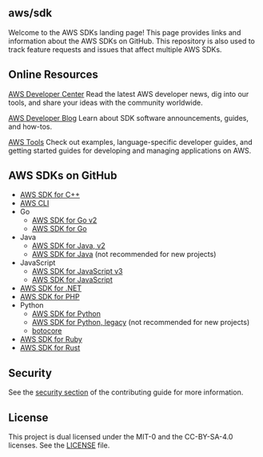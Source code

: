 ## aws/sdk

Welcome to the AWS SDKs landing page! This page provides
links and information about the AWS SDKs on GitHub. This repository is also used
to track feature requests and issues that affect multiple AWS SDKs.

## Online Resources
[AWS Developer Center](https://aws.amazon.com/developer/)
Read the latest AWS developer news,
dig into our tools, and share your ideas with the community worldwide.

[AWS Developer Blog](https://aws.amazon.com/blogs/developer/)
Learn about SDK software announcements, guides, and how-tos.

[AWS Tools](https://aws.amazon.com/tools/)
Check out examples, language-specific developer guides, and getting started guides 
for developing and managing applications on AWS.

## AWS SDKs on GitHub
* [AWS SDK for C++](https://github.com/aws/aws-sdk-cpp)
* [AWS CLI](https://github.com/aws/aws-cli)
* Go
  * [AWS SDK for Go v2](https://github.com/aws/aws-sdk-go-v2)
  * [AWS SDK for Go](https://github.com/aws/aws-sdk-go)
* Java
  * [AWS SDK for Java, v2](https://github.com/aws/aws-sdk-java-v2)
  * [AWS SDK for Java](https://github.com/aws/aws-sdk-java) (not recommended for new projects)
* JavaScript
  * [AWS SDK for JavaScript v3](https://github.com/aws/aws-sdk-js-v3)
  * [AWS SDK for JavaScript](https://github.com/aws/aws-sdk-js)
* [AWS SDK for .NET](https://github.com/aws/dotnet)
* [AWS SDK for PHP](https://github.com/aws/aws-sdk-php)
* Python
  * [AWS SDK for Python](https://github.com/boto/boto3)
  * [AWS SDK for Python, legacy](https://github.com/boto/boto) (not recommended for new projects)
  * [botocore](https://github.com/boto/botocore)
* [AWS SDK for Ruby](https://github.com/aws/aws-sdk-ruby)
* [AWS SDK for Rust](https://github.com/awslabs/aws-sdk-rust)

## Security

See the [security section](CONTRIBUTING.md#security-issue-notifications) of the contributing guide for more information.

## License

This project is dual licensed under the MIT-0 and the CC-BY-SA-4.0 licenses.
See the [LICENSE](LICENSE) file.
